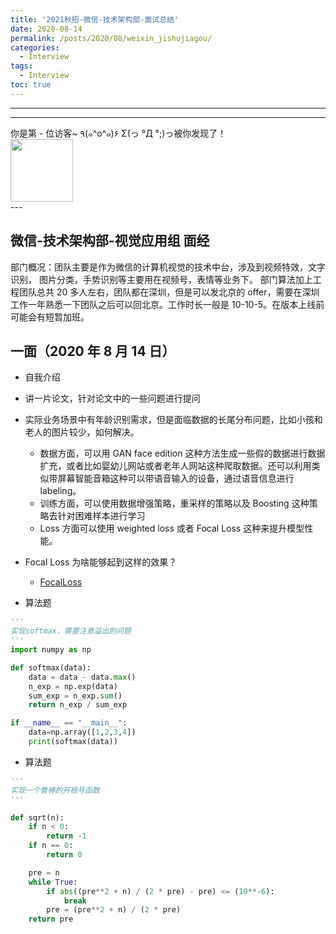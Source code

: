 ```yaml
---
title: '2021秋招-微信-技术架构部-面试总结'
date: 2020-08-14
permalink: /posts/2020/08/weixin_jishujiagou/
categories:
  - Interview
tags:
  - Interview
toc: true
---
```


---

---

<div>
<div class="button01">
      <visited_a href="#" display:inline>你是第<span data-hk-page="current"> - </span>位访客~</visited_a>
      <visited_p class="top">٩(๑^o^๑)۶</visited_p>
      <visited_p class="bottom">Σ(っ °Д °;)っ被你发现了！</visited_p>
</div>
<img align="center" width="100" src="{{ site.url }}/images/static/take_me.gif" alt="" display:inline>
</div>
---

## 微信-技术架构部-视觉应用组 面经

部门概况：团队主要是作为微信的计算机视觉的技术中台，涉及到视频特效，文字识别， 图片分类，手势识别等主要用在视频号，表情等业务下。
部门算法加上工程团队总共 20 多人左右，团队都在深圳，但是可以发北京的 offer，需要在深圳工作一年熟悉一下团队之后可以回北京。工作时长一般是 10-10-5。在版本上线前可能会有短暂加班。

## 一面（2020 年 8 月 14 日）

- 自我介绍
- 讲一片论文，针对论文中的一些问题进行提问
- 实际业务场景中有年龄识别需求，但是面临数据的长尾分布问题，比如小孩和老人的图片较少，如何解决。
  - 数据方面，可以用 GAN face edition 这种方法生成一些假的数据进行数据扩充，或者比如婴幼儿网站或者老年人网站这种爬取数据。还可以利用类似带屏幕智能音箱这种可以带语音输入的设备，通过语音信息进行 labeling。
  - 训练方面，可以使用数据增强策略，重采样的策略以及 Boosting 这种策略去针对困难样本进行学习
  - Loss 方面可以使用 weighted loss 或者 Focal Loss 这种来提升模型性能。
- Focal Loss 为啥能够起到这样的效果？

  - [FocalLoss](https://blog.csdn.net/like_study_cat/article/details/107750540)

- 算法题
```python
'''
实现softmax，需要注意溢出的问题
'''
import numpy as np

def softmax(data):
    data = data - data.max()
    n_exp = np.exp(data)
    sum_exp = n_exp.sum()
    return n_exp / sum_exp

if __name__ == "__main__":
    data=np.array([1,2,3,4])
    print(softmax(data))

```

- 算法题
``` python
'''
实现一个鲁棒的开根号函数
'''

def sqrt(n):
    if n < 0:
        return -1
    if n == 0:
        return 0

    pre = n
    while True:
        if abs((pre**2 + n) / (2 * pre) - pre) <= (10**-6):
            break
        pre = (pre**2 + n) / (2 * pre)
    return pre

```


<div data-hk-top-pages="5"> </div>
